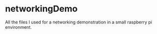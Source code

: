 # networkingDemo
All the files I used for a networking demonstration in a small raspberry pi environment.

